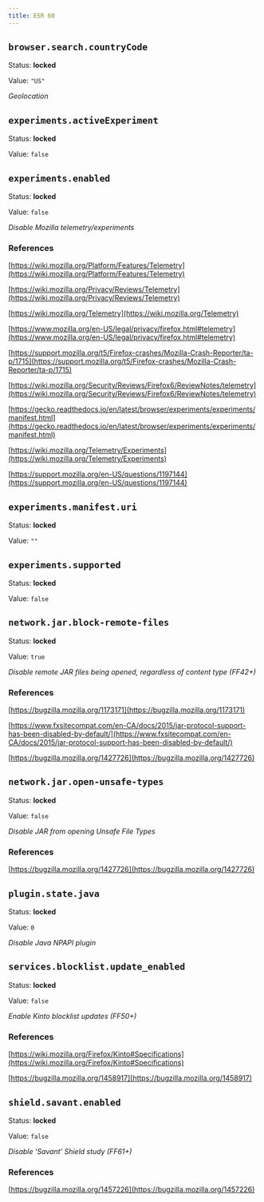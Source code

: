 ```yaml
---
title: ESR 60
---
```



## `browser.search.countryCode`

Status: **locked**

Value: `"US"`

*Geolocation*


## `experiments.activeExperiment`

Status: **locked**

Value: `false`


## `experiments.enabled`

Status: **locked**

Value: `false`

*Disable Mozilla telemetry/experiments*



### References

[https://wiki.mozilla.org/Platform/Features/Telemetry](https://wiki.mozilla.org/Platform/Features/Telemetry)

[https://wiki.mozilla.org/Privacy/Reviews/Telemetry](https://wiki.mozilla.org/Privacy/Reviews/Telemetry)

[https://wiki.mozilla.org/Telemetry](https://wiki.mozilla.org/Telemetry)

[https://www.mozilla.org/en-US/legal/privacy/firefox.html#telemetry](https://www.mozilla.org/en-US/legal/privacy/firefox.html#telemetry)

[https://support.mozilla.org/t5/Firefox-crashes/Mozilla-Crash-Reporter/ta-p/1715](https://support.mozilla.org/t5/Firefox-crashes/Mozilla-Crash-Reporter/ta-p/1715)

[https://wiki.mozilla.org/Security/Reviews/Firefox6/ReviewNotes/telemetry](https://wiki.mozilla.org/Security/Reviews/Firefox6/ReviewNotes/telemetry)

[https://gecko.readthedocs.io/en/latest/browser/experiments/experiments/manifest.html](https://gecko.readthedocs.io/en/latest/browser/experiments/experiments/manifest.html)

[https://wiki.mozilla.org/Telemetry/Experiments](https://wiki.mozilla.org/Telemetry/Experiments)

[https://support.mozilla.org/en-US/questions/1197144](https://support.mozilla.org/en-US/questions/1197144)


## `experiments.manifest.uri`

Status: **locked**

Value: `""`


## `experiments.supported`

Status: **locked**

Value: `false`


## `network.jar.block-remote-files`

Status: **locked**

Value: `true`

*Disable remote JAR files being opened, regardless of content type (FF42+)*



### References

[https://bugzilla.mozilla.org/1173171](https://bugzilla.mozilla.org/1173171)

[https://www.fxsitecompat.com/en-CA/docs/2015/jar-protocol-support-has-been-disabled-by-default/](https://www.fxsitecompat.com/en-CA/docs/2015/jar-protocol-support-has-been-disabled-by-default/)

[https://bugzilla.mozilla.org/1427726](https://bugzilla.mozilla.org/1427726)


## `network.jar.open-unsafe-types`

Status: **locked**

Value: `false`

*Disable JAR from opening Unsafe File Types*



### References

[https://bugzilla.mozilla.org/1427726](https://bugzilla.mozilla.org/1427726)


## `plugin.state.java`

Status: **locked**

Value: `0`

*Disable Java NPAPI plugin*


## `services.blocklist.update_enabled`

Status: **locked**

Value: `false`

*Enable Kinto blocklist updates (FF50+)*



### References

[https://wiki.mozilla.org/Firefox/Kinto#Specifications](https://wiki.mozilla.org/Firefox/Kinto#Specifications)

[https://bugzilla.mozilla.org/1458917](https://bugzilla.mozilla.org/1458917)


## `shield.savant.enabled`

Status: **locked**

Value: `false`

*Disable 'Savant' Shield study (FF61+)*



### References

[https://bugzilla.mozilla.org/1457226](https://bugzilla.mozilla.org/1457226)


